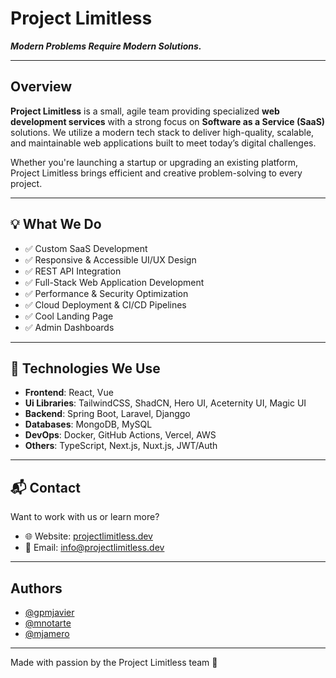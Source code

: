 # Project Limitless

**_Modern Problems Require Modern Solutions._**

---

## Overview

**Project Limitless** is a small, agile team providing specialized **web development services** with a strong focus on **Software as a Service (SaaS)** solutions. We utilize a modern tech stack to deliver high-quality, scalable, and maintainable web applications built to meet today’s digital challenges.

Whether you're launching a startup or upgrading an existing platform, Project Limitless brings efficient and creative problem-solving to every project.

---

## 💡 What We Do

- ✅ Custom SaaS Development
- ✅ Responsive & Accessible UI/UX Design
- ✅ REST API Integration
- ✅ Full-Stack Web Application Development
- ✅ Performance & Security Optimization
- ✅ Cloud Deployment & CI/CD Pipelines
- ✅ Cool Landing Page
- ✅ Admin Dashboards

---

## 🔧 Technologies We Use

- **Frontend**: React, Vue
- **Ui Libraries**: TailwindCSS, ShadCN, Hero UI, Aceternity UI, Magic UI
- **Backend**: Spring Boot, Laravel, Djanggo
- **Databases**: MongoDB, MySQL
- **DevOps**: Docker, GitHub Actions, Vercel, AWS
- **Others**: TypeScript, Next.js, Nuxt.js, JWT/Auth

---

## 📬 Contact

Want to work with us or learn more?

- 🌐 Website: [projectlimitless.dev](https://projectlimitless.dev)
- 📧 Email: info@projectlimitless.dev

---

## Authors

- [@gpmjavier](https://github.com/javiergenepaul)
- [@mnotarte](https://github.com/javiergenepaul)
- [@mjamero](https://github.com/javiergenepaul)

--- 

Made with passion by the Project Limitless team 🚀

